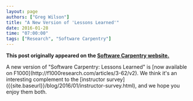 ```yaml
---
layout: page
authors: ["Greg Wilson"]
title: "A New Version of 'Lessons Learned'"
date: 2016-01-28
time: "07:00:00"
tags: ["Research", "Software Carpentry"]
---
```


<p><b>This post originally appeared on the <a href="https://software-carpentry.org/">Software Carpentry website.</a></b></p>
A new version of "Software Carpentry: Lessons Learned" is
[now available on F1000](http://f1000research.com/articles/3-62/v2).
We think it's an interesting complement to
the [instructor survey]({{site.baseurl}}/blog/2016/01/instructor-survey.html),
and we hope you enjoy them both.
